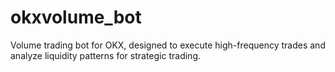# okxvolume_bot
Volume trading bot for OKX, designed to execute high-frequency trades and analyze liquidity patterns for strategic trading.
